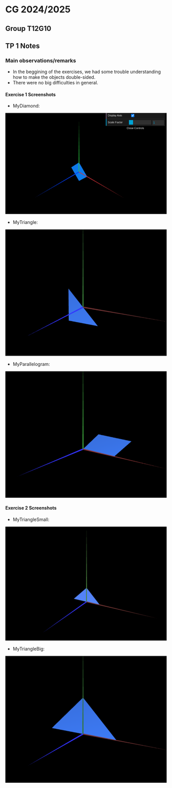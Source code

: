 # CG 2024/2025

## Group T12G10

## TP 1 Notes

### Main observations/remarks 
- In the beggining of the exercises, we had some trouble understanding how to make the objects double-sided.
- There were no big difficulties in general.

#### Exercise 1 Screenshots

- MyDiamond: 

![MyDiamond](screenshots/cg-t12g10-tp1-0.png)

- MyTriangle: 

![MyTriangle](screenshots/cg-t12g10-tp1-1.png)

- MyParallelogram: 

![MyParallelogram](screenshots/cg-t12g10-tp1-2.png)

#### Exercise 2 Screenshots

- MyTriangleSmall: 

![MyTriangleSmall](screenshots/cg-t12g10-tp1-5.png)

- MyTriangleBig: 

![MyTriangleBig](screenshots/cg-t12g10-tp1-6.png)